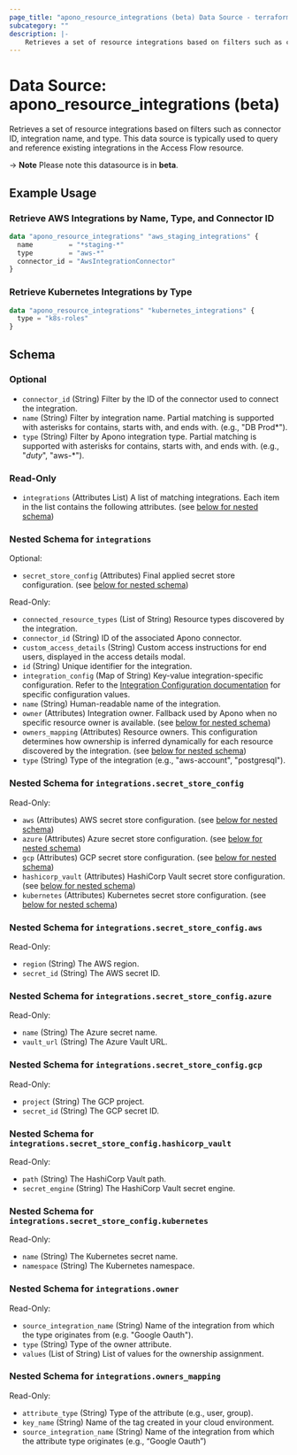 ```yaml
---
page_title: "apono_resource_integrations (beta) Data Source - terraform-provider-apono"
subcategory: ""
description: |-
    Retrieves a set of resource integrations based on filters such as connector ID, integration name, and type. This data source is typically used to query and reference existing integrations in the Access Flow resource.
---
```


# Data Source: apono_resource_integrations (beta)

Retrieves a set of resource integrations based on filters such as connector ID, integration name, and type. This data source is typically used to query and reference existing integrations in the Access Flow resource.

-> **Note** Please note this datasource is in **beta**.

## Example Usage

### Retrieve AWS Integrations by Name, Type, and Connector ID

```terraform
data "apono_resource_integrations" "aws_staging_integrations" {
  name         = "*staging-*"
  type         = "aws-*"
  connector_id = "AwsIntegrationConnector"
}
```

### Retrieve Kubernetes Integrations by Type

```terraform
data "apono_resource_integrations" "kubernetes_integrations" {
  type = "k8s-roles"
}
```

<!-- schema generated by tfplugindocs -->
## Schema

### Optional

- `connector_id` (String) Filter by the ID of the connector used to connect the integration.
- `name` (String) Filter by integration name. Partial matching is supported with asterisks for contains, starts with, and ends with. (e.g., "DB Prod*").
- `type` (String) Filter by Apono integration type. Partial matching is supported with asterisks for contains, starts with, and ends with. (e.g., "*duty*", "aws-*").

### Read-Only

- `integrations` (Attributes List) A list of matching integrations. Each item in the list contains the following attributes. (see [below for nested schema](#nestedatt--integrations))

<a id="nestedatt--integrations"></a>
### Nested Schema for `integrations`

Optional:

- `secret_store_config` (Attributes) Final applied secret store configuration. (see [below for nested schema](#nestedatt--integrations--secret_store_config))

Read-Only:

- `connected_resource_types` (List of String) Resource types discovered by the integration.
- `connector_id` (String) ID of the associated Apono connector.
- `custom_access_details` (String) Custom access instructions for end users, displayed in the access details modal.
- `id` (String) Unique identifier for the integration.
- `integration_config` (Map of String) Key-value integration-specific configuration. Refer to the [Integration Configuration documentation](https://docs.apono.io/metadata-for-integration-config) for specific configuration values.
- `name` (String) Human-readable name of the integration.
- `owner` (Attributes) Integration owner. Fallback used by Apono when no specific resource owner is available. (see [below for nested schema](#nestedatt--integrations--owner))
- `owners_mapping` (Attributes) Resource owners. This configuration determines how ownership is inferred dynamically for each resource discovered by the integration. (see [below for nested schema](#nestedatt--integrations--owners_mapping))
- `type` (String) Type of the integration (e.g., "aws-account", "postgresql").

<a id="nestedatt--integrations--secret_store_config"></a>
### Nested Schema for `integrations.secret_store_config`

Read-Only:

- `aws` (Attributes) AWS secret store configuration. (see [below for nested schema](#nestedatt--integrations--secret_store_config--aws))
- `azure` (Attributes) Azure secret store configuration. (see [below for nested schema](#nestedatt--integrations--secret_store_config--azure))
- `gcp` (Attributes) GCP secret store configuration. (see [below for nested schema](#nestedatt--integrations--secret_store_config--gcp))
- `hashicorp_vault` (Attributes) HashiCorp Vault secret store configuration. (see [below for nested schema](#nestedatt--integrations--secret_store_config--hashicorp_vault))
- `kubernetes` (Attributes) Kubernetes secret store configuration. (see [below for nested schema](#nestedatt--integrations--secret_store_config--kubernetes))

<a id="nestedatt--integrations--secret_store_config--aws"></a>
### Nested Schema for `integrations.secret_store_config.aws`

Read-Only:

- `region` (String) The AWS region.
- `secret_id` (String) The AWS secret ID.


<a id="nestedatt--integrations--secret_store_config--azure"></a>
### Nested Schema for `integrations.secret_store_config.azure`

Read-Only:

- `name` (String) The Azure secret name.
- `vault_url` (String) The Azure Vault URL.


<a id="nestedatt--integrations--secret_store_config--gcp"></a>
### Nested Schema for `integrations.secret_store_config.gcp`

Read-Only:

- `project` (String) The GCP project.
- `secret_id` (String) The GCP secret ID.


<a id="nestedatt--integrations--secret_store_config--hashicorp_vault"></a>
### Nested Schema for `integrations.secret_store_config.hashicorp_vault`

Read-Only:

- `path` (String) The HashiCorp Vault path.
- `secret_engine` (String) The HashiCorp Vault secret engine.


<a id="nestedatt--integrations--secret_store_config--kubernetes"></a>
### Nested Schema for `integrations.secret_store_config.kubernetes`

Read-Only:

- `name` (String) The Kubernetes secret name.
- `namespace` (String) The Kubernetes namespace.



<a id="nestedatt--integrations--owner"></a>
### Nested Schema for `integrations.owner`

Read-Only:

- `source_integration_name` (String) Name of the integration from which the type originates from (e.g. "Google Oauth").
- `type` (String) Type of the owner attribute.
- `values` (List of String) List of values for the ownership assignment.


<a id="nestedatt--integrations--owners_mapping"></a>
### Nested Schema for `integrations.owners_mapping`

Read-Only:

- `attribute_type` (String) Type of the attribute (e.g., user, group).
- `key_name` (String) Name of the tag created in your cloud environment.
- `source_integration_name` (String) Name of the integration from which the attribute type originates (e.g., “Google Oauth”)